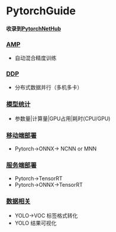# PytorchGuide

#### 收录到[PytorchNetHub](https://github.com/bobo0810/PytorchNetHub)

### [AMP](./AMP/README.md)

- 自动混合精度训练

### [DDP](./DDP/readme.md)

- 分布式数据并行（多机多卡）

### [模型统计](./ModelAnalysis/readme.md)

- 参数量|计算量|GPU占用|耗时(CPU/GPU)

### [移动端部署](./ModelConver/readme.md)

- Pytorch->ONNX-> NCNN or MNN

### [服务端部署](./TensorRT/readme.md)

- Pytorch->TensorRT
- Pytorch->ONNX->TensorRT

### [数据相关](https://github.com/bobo0810/PytorchGuide/tree/main/DataTools)

- YOLO->VOC 标签格式转化
- YOLO 结果可视化 
